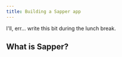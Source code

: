 ```yaml
---
title: Building a Sapper app
---
```


I'll, err... write this bit during the lunch break.

## What is Sapper?

